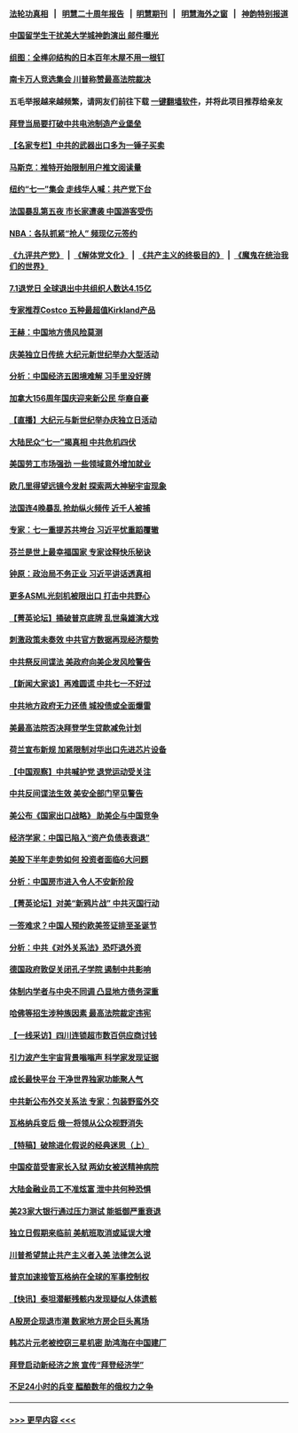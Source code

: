 #### [法轮功真相](https://github.com/gfw-breaker/truth/blob/master/README.md?t=0) &nbsp;&nbsp;|&nbsp;&nbsp; [明慧二十周年报告](https://github.com/gfw-breaker/mh-reports/blob/master/README.md?t=0) &nbsp;&nbsp;|&nbsp;&nbsp;[明慧期刊](https://github.com/gfw-breaker/mh-qikan) &nbsp;&nbsp;|&nbsp;&nbsp; [明慧海外之窗](https://github.com/gfw-breaker/mh-news/blob/master/README.md?t=0) &nbsp;&nbsp;|&nbsp;&nbsp; [神韵特别报道](https://github.com/gfw-breaker/mh-news/blob/master/shenyun.md?t=0)
#### [中国留学生干扰美大学城神韵演出 邮件曝光](../pages/nf4514/n14026699.md?t=07030643) 
#### [组图：全榫卯结构的日本百年木屋不用一根钉](../pages/nf4514/n14024994.md?t=07030643) 
#### [南卡万人竞选集会 川普称赞最高法院裁决](../pages/nf4514/n14026851.md?t=07030643) 
#### 五毛举报越来越频繁，请网友们前往下载 [一键翻墙软件](https://github.com/gfw-breaker/ssr-accounts)，并将此项目推荐给亲友
#### [拜登当局要打破中共电池制造产业堡垒](../pages/nf4514/n14026042.md?t=07030643) 
#### [【名家专栏】中共的武器出口多为一锤子买卖](../pages/nf4514/n14022364.md?t=07030643) 
#### [马斯克：推特开始限制用户推文阅读量](../pages/nf4514/n14026816.md?t=07030643) 
#### [纽约“七一”集会 走线华人喊：共产党下台](../pages/nf4514/n14026106.md?t=07030643) 
#### [法国暴乱第五夜 市长家遭袭 中国游客受伤](../pages/nf4514/n14026761.md?t=07030643) 
#### [NBA：各队抓紧“抢人” 频现亿元签约](../pages/nf4514/n14026478.md?t=07030643) 
#### [《九评共产党》](https://github.com/begood0513/9ping.md/blob/master/README.md) &nbsp;|&nbsp; [《解体党文化》](../../../../jtdwh.md/blob/master/README.md)  &nbsp;|&nbsp; [《共产主义的终极目的》](../../../../gczydzjmd.md/blob/master/README.md) &nbsp;|&nbsp; [《魔鬼在统治我们的世界》](../../../../mgztzwmdsj.md/blob/master/README.md) 
#### [7.1退党日 全球退出中共组织人数达4.15亿](../pages/nf4514/n14026764.md?t=07030643) 
#### [专家推荐Costco 五种最超值Kirkland产品](../pages/nf4514/n14016359.md?t=07030643) 
#### [王赫：中国地方债风险莫测](../pages/nf4514/n14024071.md?t=07030643) 
#### [庆美独立日传统 大纪元新世纪举办大型活动](../pages/nf4514/n14026627.md?t=07030643) 
#### [分析：中国经济五困境难解 习手里没好牌](../pages/nf4514/n14026281.md?t=07030643) 
#### [加拿大156周年国庆迎来新公民 华裔自豪](../pages/nf4514/n14026503.md?t=07030643) 
#### [【直播】大纪元与新世纪举办庆独立日活动](../pages/nf4514/n14026046.md?t=07030643) 
#### [大陆民众“七一”揭真相 中共危机四伏](../pages/nf4514/n14026249.md?t=07030643) 
#### [美国劳工市场强劲 一些领域意外增加就业](../pages/nf4514/n14026435.md?t=07030643) 
#### [欧几里得望远镜今发射 探索两大神秘宇宙现象](../pages/nf4514/n14026366.md?t=07030643) 
#### [法国连4晚暴乱 抢劫纵火频传 近千人被捕](../pages/nf4514/n14026259.md?t=07030643) 
#### [专家：七一重提苏共垮台 习近平忧重蹈覆辙](../pages/nf4514/n14026188.md?t=07030643) 
#### [芬兰是世上最幸福国家 专家诠释快乐秘诀](../pages/nf4514/n14026008.md?t=07030643) 
#### [钟原：政治局不务正业 习近平讲话透真相](../pages/nf4514/n14026067.md?t=07030643) 
#### [更多ASML光刻机被限出口 打击中共野心](../pages/nf4514/n14025979.md?t=07030643) 
#### [【菁英论坛】捅破普京底牌 乱世枭雄演大戏](../pages/nf4514/n14025962.md?t=07030643) 
#### [刺激政策未奏效 中共官方数据再现经济颓势](../pages/nf4514/n14025915.md?t=07030643) 
#### [中共祭反间谍法 美政府向美企发风险警告](../pages/nf4514/n14025902.md?t=07030643) 
#### [【新闻大家谈】再难圆谎 中共七一不好过](../pages/nf4514/n14025714.md?t=07030643) 
#### [中共地方政府无力还债 城投债或全面爆雷](../pages/nf4514/n14025853.md?t=07030643) 
#### [美最高法院否决拜登学生贷款减免计划](../pages/nf4514/n14025847.md?t=07030643) 
#### [荷兰宣布新规 加紧限制对华出口先进芯片设备](../pages/nf4514/n14025681.md?t=07030643) 
#### [【中国观察】中共喊护党 退党运动受关注](../pages/nf4514/n14025619.md?t=07030643) 
#### [中共反间谍法生效 美安全部门罕见警告](../pages/nf4514/n14025385.md?t=07030643) 
#### [美公布《国家出口战略》 助美企与中国竞争](../pages/nf4514/n14025278.md?t=07030643) 
#### [经济学家：中国已陷入“资产负债表衰退”](../pages/nf4514/n14025366.md?t=07030643) 
#### [美股下半年走势如何 投资者面临6大问题](../pages/nf4514/n14025251.md?t=07030643) 
#### [分析：中国房市进入令人不安新阶段](../pages/nf4514/n14025181.md?t=07030643) 
#### [【菁英论坛】对美“新鸦片战” 中共灭国行动](../pages/nf4514/n14025266.md?t=07030643) 
#### [一签难求？中国人预约欧美签证排至圣诞节](../pages/nf4514/n14025026.md?t=07030643) 
#### [分析：中共《对外关系法》恐吓退外资](../pages/nf4514/n14025071.md?t=07030643) 
#### [德国政府敦促关闭孔子学院 遏制中共影响](../pages/nf4514/n14025131.md?t=07030643) 
#### [体制内学者与中央不同调 凸显地方债务深重](../pages/nf4514/n14024954.md?t=07030643) 
#### [哈佛等招生涉种族因素 最高法院裁定违宪](../pages/nf4514/n14025044.md?t=07030643) 
#### [【一线采访】四川连锁超市数百供应商讨钱](../pages/nf4514/n14025102.md?t=07030643) 
#### [引力波产生宇宙背景嗡嗡声 科学家发现证据](../pages/nf4514/n14025097.md?t=07030643) 
#### [成长最快平台 干净世界独家功能聚人气](../pages/nf4514/n14024615.md?t=07030643) 
#### [中共新公布外交关系法 专家：包装野蛮外交](../pages/nf4514/n14024956.md?t=07030643) 
#### [瓦格纳兵变后 俄一将领从公众视野消失](../pages/nf4514/n14024995.md?t=07030643) 
#### [【特稿】破除进化假说的经典迷思（上）](../pages/nf4514/n14024749.md?t=07030643) 
#### [中国疫苗受害家长入狱 两幼女被送精神病院](../pages/nf4514/n14024727.md?t=07030643) 
#### [大陆金融业员工不准炫富 泄中共何种恐惧](../pages/nf4514/n14024435.md?t=07030643) 
#### [美23家大银行通过压力测试 能抵御严重衰退](../pages/nf4514/n14024622.md?t=07030643) 
#### [独立日假期来临前 美航班取消或延误大增](../pages/nf4514/n14024527.md?t=07030643) 
#### [川普希望禁止共产主义者入美 法律怎么说](../pages/nf4514/n14024328.md?t=07030643) 
#### [普京加速接管瓦格纳在全球的军事控制权](../pages/nf4514/n14024419.md?t=07030643) 
#### [【快讯】泰坦潜艇残骸内发现疑似人体遗骸](../pages/nf4514/n14024456.md?t=07030643) 
#### [A股房企现退市潮 数家地方房企巨头离场](../pages/nf4514/n14024451.md?t=07030643) 
#### [韩芯片元老被控窃三星机密 助鸿海在中国建厂](../pages/nf4514/n14023756.md?t=07030643) 
#### [拜登启动新经济之旅 宣传“拜登经济学”](../pages/nf4514/n14024371.md?t=07030643) 
#### [不足24小时的兵变 醖酿数年的俄权力之争](../pages/nf4514/n14024338.md?t=07030643) 

----
#### [ >>> 更早内容 <<< ](../indexes/nf4514-earlier.md)
